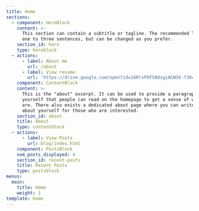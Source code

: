```yaml
---
title: Home
sections:
  - component: HeroBlock
    content: >-
      This section can contain a subtitle or tagline. The recommended length is
      one to three sentences, but can be changed as you prefer.
    section_id: hero
    type: heroblock
  - actions:
      - label: About me
        url: /about
      - label: View resume
        url: 'https://drive.google.com/open?id=16RrxPbFS0dsgiACWSk-fJKwgAsPIrtq0'
    component: ContentBlock
    content: >-
      This is the "about" excerpt. It can be used to provide a paragraph about
      yourself that people can read on the homepage to get a sense of who you
      are. There also exists a dedicated about page where you can write more
      about yourself for those who are interested.
    section_id: about
    title: About
    type: contentblock
  - actions:
      - label: View Posts
        url: blog/index.html
    component: PostsBlock
    num_posts_displayed: 4
    section_id: recent-posts
    title: Recent Posts
    type: postsblock
menus:
  main:
    title: Home
    weight: 1
template: home
---
```


